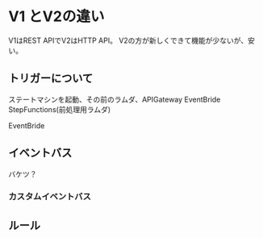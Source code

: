 # V1 とV2の違い

V1はREST APIでV2はHTTP API。
V2の方が新しくできて機能が少ないが、安い。

## トリガーについて
ステートマシンを起動、その前のラムダ、APIGateway
EventBride
StepFunctions(前処理用ラムダ)

EventBride

## イベントバス
バケツ？

### カスタムイベントバス


## ルール
